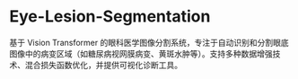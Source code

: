 # Eye-Lesion-Segmentation
基于 Vision Transformer 的眼科医学图像分割系统，专注于自动识别和分割眼底图像中的病变区域（如糖尿病视网膜病变、黄斑水肿等）。支持多种数据增强技术、混合损失函数优化，并提供可视化诊断工具。
